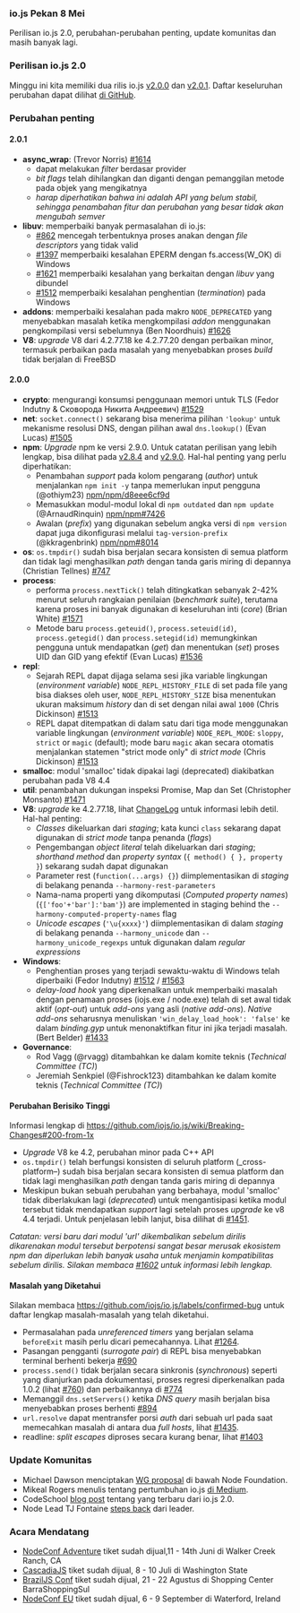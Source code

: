 ### io.js Pekan 8 Mei
Perilisan io.js 2.0, perubahan-perubahan penting, update komunitas dan masih banyak lagi.

### Perilisan io.js 2.0
Minggu ini kita memiliki dua rilis io.js [v2.0.0](https://iojs.org/dist/v2.0.0/) dan [v2.0.1](https://iojs.org/dist/v2.0.1/). Daftar keseluruhan perubahan dapat dilihat [di GitHub](https://github.com/iojs/io.js/blob/v1.x/CHANGELOG.md).

### Perubahan penting

#### 2.0.1
* **async_wrap**: (Trevor Norris) [#1614](https://github.com/iojs/io.js/pull/1614)
  - dapat melakukan *filter* berdasar provider
  - *bit flags* telah dihilangkan dan diganti dengan pemanggilan metode pada objek yang mengikatnya
  - _harap diperhatikan bahwa ini adalah API yang belum stabil, sehingga penambahan fitur dan perubahan yang besar tidak akan mengubah *semver*_
* **libuv**: memperbaiki banyak permasalahan di io.js:
  - [#862](https://github.com/iojs/io.js/issues/862) mencegah terbentuknya proses anakan dengan _file descriptors_ yang tidak valid
  - [#1397](https://github.com/iojs/io.js/issues/1397) memperbaiki kesalahan EPERM dengan fs.access(W_OK) di Windows
  - [#1621](https://github.com/iojs/io.js/issues/1621) memperbaiki kesalahan yang berkaitan dengan _libuv_ yang dibundel
  - [#1512](https://github.com/iojs/io.js/issues/1512) memperbaiki kesalahan penghentian (_termination_) pada Windows
* **addons**: memperbaiki kesalahan pada makro `NODE_DEPRECATED` yang menyebabkan masalah ketika mengkompilasi _addon_ menggunakan pengkompilasi versi sebelumnya (Ben Noordhuis) [#1626](https://github.com/iojs/io.js/pull/1626)
* **V8**: _upgrade_ V8 dari 4.2.77.18 ke 4.2.77.20 dengan perbaikan minor, termasuk perbaikan pada masalah yang menyebabkan proses _build_ tidak berjalan di FreeBSD

#### 2.0.0
* **crypto**: mengurangi konsumsi penggunaan memori untuk  TLS (Fedor Indutny & Сковорода Никита Андреевич) [#1529](https://github.com/iojs/io.js/pull/1529)
* **net**: `socket.connect()` sekarang bisa menerima pilihan `'lookup'` untuk mekanisme resolusi DNS, dengan pilihan awal `dns.lookup()` (Evan Lucas) [#1505](https://github.com/iojs/io.js/pull/1505)
* **npm**: _Upgrade_ npm ke versi 2.9.0. Untuk catatan perilisan yang lebih lengkap, bisa dilihat pada [v2.8.4](https://github.com/npm/npm/releases/tag/v2.8.4) and [v2.9.0](https://github.com/npm/npm/releases/tag/v2.9.0). Hal-hal penting yang perlu diperhatikan:
  - Penambahan _support_ pada kolom pengarang (_author_) untuk menjalankan `npm init -y` tanpa memerlukan input pengguna (@othiym23) [npm/npm/d8eee6cf9d](https://github.com/npm/npm/commit/d8eee6cf9d2ff7aca68dfaed2de76824a3e0d9af)
  - Memasukkan modul-modul lokal di `npm outdated` dan `npm update` (@ArnaudRinquin) [npm/npm#7426](https://github.com/npm/npm/issues/7426)
  - Awalan (_prefix_) yang digunakan sebelum angka versi di `npm version` dapat juga dikonfigurasi melalui `tag-version-prefix` (@kkragenbrink) [npm/npm#8014](https://github.com/npm/npm/issues/8014)
* **os**: `os.tmpdir()` sudah bisa berjalan secara konsisten di semua platform dan tidak lagi menghasilkan _path_ dengan tanda garis miring di depannya (Christian Tellnes) [#747](https://github.com/iojs/io.js/pull/747)
* **process**:
  - performa `process.nextTick()` telah ditingkatkan sebanyak 2-42% menurut seluruh rangkaian penilaian (_benchmark suite_), terutama karena proses ini banyak digunakan di keseluruhan inti (_core_) (Brian White) [#1571](https://github.com/iojs/io.js/pull/1571)
  - Metode baru `process.geteuid()`, `process.seteuid(id)`, `process.getegid()` dan `process.setegid(id)` memungkinkan pengguna untuk mendapatkan (_get_) dan menentukan (_set_) proses UID dan GID yang efektif (Evan Lucas) [#1536](https://github.com/iojs/io.js/pull/1536)
* **repl**:
  - Sejarah REPL dapat dijaga selama sesi jika variable lingkungan (_environment variable_) `NODE_REPL_HISTORY_FILE` di set pada file yang bisa diakses oleh user, `NODE_REPL_HISTORY_SIZE` bisa menentukan ukuran maksimum _history_ dan di set dengan nilai awal `1000` (Chris Dickinson) [#1513](https://github.com/iojs/io.js/pull/1513)
  - REPL dapat ditempatkan di dalam satu dari tiga mode menggunakan variable lingkungan (_environment variable_) `NODE_REPL_MODE`: `sloppy`, `strict` or `magic` (default); mode baru `magic` akan secara otomatis menjalankan statemen "strict mode only" di _strict mode_ (Chris Dickinson) [#1513](https://github.com/iojs/io.js/pull/1513)
* **smalloc**: modul 'smalloc' tidak dipakai lagi (deprecated) diakibatkan perubahan pada V8 4.4
* **util**: penambahan dukungan inspeksi Promise, Map dan Set (Christopher Monsanto) [#1471](https://github.com/iojs/io.js/pull/1471)
* **V8**: _upgrade_ ke 4.2.77.18, lihat [ChangeLog](https://chromium.googlesource.com/v8/v8/+/refs/heads/4.2.77/ChangeLog) untuk informasi lebih detil. Hal-hal penting:
  - _Classes_ dikeluarkan dari _staging_; kata kunci `class` sekarang dapat digunakan di _strict mode_ tanpa penanda (_flags_)
  - Pengembangan _object literal_ telah dikeluarkan dari _staging_; _shorthand method_ dan _property syntax_ (`{ method() { }, property }`) sekarang sudah dapat digunakan
  - Parameter rest (`function(...args) {}`) diimplementasikan di _staging_ di belakang penanda `--harmony-rest-parameters`
  - Nama-nama properti yang dikomputasi (_Computed property names_) (`{['foo'+'bar']:'bam'}`) are implemented in staging behind the `--harmony-computed-property-names` flag
  - _Unicode escapes_ (`'\u{xxxx}'`) diimplementasikan di dalam _staging_ di belakang penanda `--harmony_unicode` dan `--harmony_unicode_regexps` untuk digunakan dalam _regular expressions_
* **Windows**:
  - Penghentian proses yang terjadi sewaktu-waktu di Windows telah diperbaiki (Fedor Indutny)  [#1512](https://github.com/iojs/io.js/issues/1512) / [#1563](https://github.com/iojs/io.js/pull/1563)
  - _delay-load hook_ yang diperkenalkan untuk memperbaiki masalah dengan penamaan proses (iojs.exe / node.exe) telah di set awal tidak aktif (_opt-out_) untuk _add-ons_ yang asli (_native add-ons_). _Native add-ons_ seharusnya menuliskan `'win_delay_load_hook': 'false'` ke dalam _binding.gyp_ untuk menonaktifkan fitur ini jika terjadi masalah. (Bert Belder) [#1433](https://github.com/iojs/io.js/pull/1433)
* **Governance**:
  - Rod Vagg (@rvagg) ditambahkan ke dalam komite teknis (_Technical Committee (TC)_)
  - Jeremiah Senkpiel (@Fishrock123) ditambahkan ke dalam komite teknis (_Technical Committee (TC)_)

#### Perubahan Berisiko Tinggi

Informasi lengkap di https://github.com/iojs/io.js/wiki/Breaking-Changes#200-from-1x

* _Upgrade_ V8 ke 4.2, perubahan minor pada C++ API
* `os.tmpdir()` telah berfungsi konsisten di seluruh platform (_cross-platform–) sudah bisa berjalan secara konsisten di semua platform dan tidak lagi menghasilkan _path_ dengan tanda garis miring di depannya
* Meskipun bukan sebuah perubahan yang berbahaya, modul 'smalloc' tidak diberlakukan lagi (_deprecated_) untuk mengantisipasi ketika modul tersebut tidak mendapatkan _support_ lagi setelah proses _upgrade_ ke v8 4.4 terjadi. Untuk penjelasan lebih lanjut, bisa dilihat di [#1451](https://github.com/iojs/io.js/issues/1451).

_Catatan: versi baru dari modul 'url' dikembalikan sebelum dirilis dikarenakan modul tersebut   berpotensi sangat besar merusak ekosistem npm dan diperlukan lebih banyak usaha untuk menjamin kompatibilitas sebelum dirilis. Silakan membaca [#1602](https://github.com/iojs/io.js/pull/1602) untuk informasi lebih lengkap._

#### Masalah yang Diketahui
Silakan membaca https://github.com/iojs/io.js/labels/confirmed-bug untuk daftar lengkap masalah-masalah yang telah diketahui.

* Permasalahan pada _unreferenced timers_ yang berjalan selama `beforeExit` masih perlu dicari pemecahannya. Lihat [#1264](https://github.com/iojs/io.js/issues/1264).
* Pasangan pengganti (_surrogate pair_) di REPL bisa menyebabkan terminal berhenti bekerja [#690](https://github.com/iojs/io.js/issues/690)
* `process.send()` tidak berjalan secara sinkronis (_synchronous_) seperti yang dianjurkan pada dokumentasi, proses regresi diperkenalkan pada 1.0.2 (lihat [#760](https://github.com/iojs/io.js/issues/760)) dan perbaikannya di [#774](https://github.com/iojs/io.js/issues/774)
* Memanggil `dns.setServers()` ketika _DNS query_ masih berjalan bisa menyebabkan proses berhenti [#894](https://github.com/iojs/io.js/issues/894)
* `url.resolve` dapat mentransfer porsi _auth_ dari sebuah url pada saat memecahkan masalah di antara dua _full hosts_, lihat [#1435](https://github.com/iojs/io.js/issues/1435).
* readline: _split escapes_ diproses secara kurang benar, lihat [#1403](https://github.com/iojs/io.js/issues/1403)

### Update Komunitas

* Michael Dawson menciptakan [WG proposal](https://github.com/mhdawson/workgroup-proposals) di bawah Node Foundation.
* Mikeal Rogers menulis tentang pertumbuhan io.js [di Medium](https://medium.com/node-js-javascript/growing-up-27d6cc8b7c53).
* CodeSchool [blog post](https://www.codeschool.com/blog/2015/05/08/whats-new-in-io-js-2-0-0/) tentang yang terbaru dari io.js 2.0.
* Node Lead TJ Fontaine [steps back](http://blog.nodejs.org/2015/05/08/next-chapter/) dari leader.

### Acara Mendatang

* [NodeConf Adventure](http://nodeconf.com/) tiket sudah dijual,11 - 14th Juni di Walker Creek Ranch, CA
* [CascadiaJS](http://2015.cascadiajs.com/) tiket sudah dijual, 8 - 10 Juli di Washington State
* [BrazilJS Conf](http://braziljs.com.br/) tiket sudah dijual, 21 - 22 Agustus di Shopping Center BarraShoppingSul
* [NodeConf EU](http://nodeconf.eu/) tiket sudah dijual, 6 - 9 September di Waterford, Ireland
